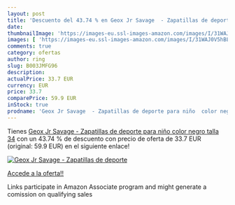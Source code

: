 ```yaml
---
layout: post
title: 'Descuento del 43.74 % en Geox Jr Savage  - Zapatillas de deporte '
date: 
thumbnailImage: 'https://images-eu.ssl-images-amazon.com/images/I/31WAJ0V5hBL._SL200_.jpg'
images: [ 'https://images-eu.ssl-images-amazon.com/images/I/31WAJ0V5hBL._SL200_.jpg' ]
comments: true
category: ofertas
author: ring
slug: B003JMFG96
description:
actualPrice: 33.7 EUR
currency: EUR
price: 33.7
comparePrice: 59.9 EUR
inStock: true
prodname: 'Geox Jr Savage  - Zapatillas de deporte para niño  color negro  talla 34'
---
```


Tienes [Geox Jr Savage  - Zapatillas de deporte para niño  color negro  talla 34](https://www.amazon.es/dp/B003JMFG96/?tag=tolees-21) con un 43.74 % de descuento con precio de oferta de 33.7 EUR (original: 59.9 EUR) en el siguiente enlace!

[![Geox Jr Savage  - Zapatillas de deporte ](https://images-eu.ssl-images-amazon.com/images/I/31WAJ0V5hBL._SL200_.jpg)](https://www.amazon.es/dp/B003JMFG96/?tag=tolees-21)

[Accede a la oferta!!](https://www.amazon.es/dp/B003JMFG96/?tag=tolees-21)

Links participate in Amazon Associate program and might generate a comission on qualifying sales


